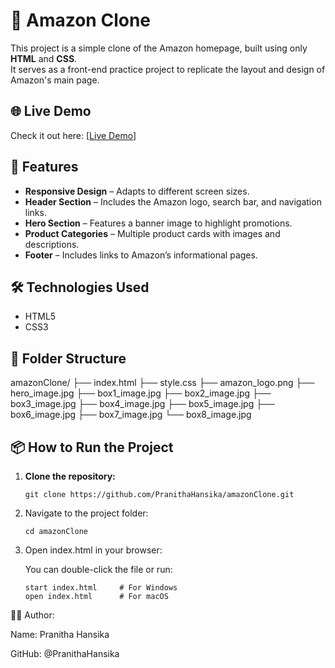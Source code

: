 # 🛒 Amazon Clone

This project is a simple clone of the Amazon homepage, built using only **HTML** and **CSS**.  
It serves as a front-end practice project to replicate the layout and design of Amazon's main page.


## 🌐 Live Demo

Check it out here: [[Live Demo](https://amazon-clone-blue-five.vercel.app/)]

## 🚀 Features

- **Responsive Design** – Adapts to different screen sizes.
- **Header Section** – Includes the Amazon logo, search bar, and navigation links.
- **Hero Section** – Features a banner image to highlight promotions.
- **Product Categories** – Multiple product cards with images and descriptions.
- **Footer** – Includes links to Amazon’s informational pages.

## 🛠️ Technologies Used

- HTML5
- CSS3

## 📁 Folder Structure

amazonClone/
├── index.html
├── style.css
├── amazon_logo.png
├── hero_image.jpg
├── box1_image.jpg
├── box2_image.jpg
├── box3_image.jpg
├── box4_image.jpg
├── box5_image.jpg
├── box6_image.jpg
├── box7_image.jpg
└── box8_image.jpg


## 📦 How to Run the Project

1. **Clone the repository:**

       git clone https://github.com/PranithaHansika/amazonClone.git

2. Navigate to the project folder:

       cd amazonClone

3. Open index.html in your browser:

   You can double-click the file or run:

       start index.html     # For Windows
       open index.html      # For macOS

    

🙋‍♀️ Author:

Name: Pranitha Hansika

GitHub: @PranithaHansika
